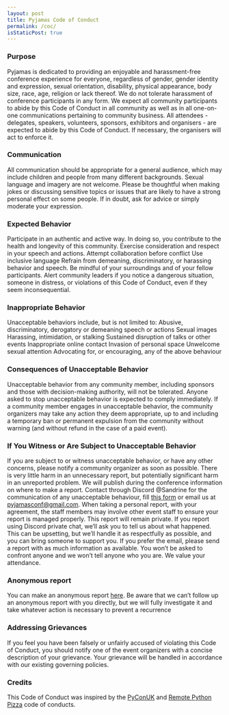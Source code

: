 ```yaml
---
layout: post
title: Pyjamas Code of Conduct
permalink: /coc/
isStaticPost: true
---
```


### Purpose
Pyjamas is dedicated to providing an enjoyable and harassment-free conference experience for everyone, regardless of gender, gender identity and expression, sexual orientation, disability, physical appearance, body size, race, age, religion or lack thereof.
We do not tolerate harassment of conference participants in any form.
We expect all community participants to abide by this Code of Conduct in all community as well as in all one-on-one communications pertaining to community business.
All attendees - delegates, speakers, volunteers, sponsors, exhibitors and organisers - are expected to abide by this Code of Conduct. If necessary, the organisers will act to enforce it.

### Communication

All communication should be appropriate for a general audience, which may include children and people from many different backgrounds.
Sexual language and imagery are not welcome.
Please be thoughtful when making jokes or discussing sensitive topics or issues that are likely to have a strong personal effect on some people. If in doubt, ask for advice or simply moderate your expression.


### Expected Behavior

Participate in an authentic and active way. In doing so, you contribute to the health and longevity of this community.
Exercise consideration and respect in your speech and actions.
Attempt collaboration before conflict
Use inclusive language
Refrain from demeaning, discriminatory, or harassing behavior and speech.
Be mindful of your surroundings and of your fellow participants.
Alert community leaders if you notice a dangerous situation, someone in distress, or violations of this Code of Conduct, even if they seem inconsequential.

### Inappropriate Behavior

Unacceptable behaviors include, but is not limited to:
Abusive, discriminatory, derogatory or demeaning speech or actions
Sexual images
Harassing, intimidation, or stalking
Sustained disruption of talks or other events
Inappropriate online contact
Invasion of personal space
Unwelcome sexual attention
Advocating for, or encouraging, any of the above behaviour

### Consequences of Unacceptable Behavior

Unacceptable behavior from any community member, including sponsors and those with decision-making authority, will not be tolerated.
Anyone asked to stop unacceptable behavior is expected to comply immediately. If a community member engages in unacceptable behavior, the community organizers may take any action they deem appropriate, up to and including a temporary ban or permanent expulsion from the community without warning (and without refund in the case of a paid event).


### If You Witness or Are Subject to Unacceptable Behavior

If you are subject to or witness unacceptable behavior, or have any other concerns, please notify a community organizer as soon as possible. There is very little harm in an unnecessary report, but potentially significant harm in an unreported problem.
We will publish during the conference information on where to make a report. Contact through Discord @Sandrine for the communication of any unacceptable behaviour, fill [this form](https://docs.google.com/forms/d/1LpZLXUYy1aREUCsAaLrHjQtemY67D9QSvYdNjUepImg/edit) or email us at pyjamasconf@gmail.com.
When taking a personal report, with your agreement, the staff members may involve other event staff to ensure your report is managed properly. This report will remain private.
If you report using Discord private chat, we’ll ask you to tell us about what happened. This can be upsetting, but we’ll handle it as respectfully as possible, and you can bring someone to support you.
If you prefer the email, please send a report with as much information as available.
You won’t be asked to confront anyone and we won’t tell anyone who you are.
We value your attendance.

### Anonymous report

You can make an anonymous report [here](https://docs.google.com/forms/d/1LpZLXUYy1aREUCsAaLrHjQtemY67D9QSvYdNjUepImg/edit).
Be aware that we can’t follow up an anonymous report with you directly, but we will fully investigate it and take whatever action is necessary to prevent a recurrence

### Addressing Grievances

If you feel you have been falsely or unfairly accused of violating this Code of Conduct, you should notify one of the event organizers with a concise description of your grievance.
Your grievance will be handled in accordance with our existing governing policies.

### Credits

This Code of Conduct was inspired by the [PyConUK](https://2019.pyconuk.org/code-conduct/) and [Remote Python Pizza](https://remote.python.pizza) code of conducts.

<img class="img-responsive feature-image" src="{{ site.baseurl }}/img/sections-background/coc.jpg" style="display:none">
